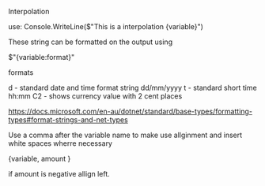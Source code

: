Interpolation

use: 
Console.WriteLine($"This is a interpolation {variable}")

These string can be formatted on the output using

$"{variable:format}"

formats

d - standard date and time format string dd/mm/yyyy
t - standard short time hh:mm
C2 - shows currency value with 2 cent places

https://docs.microsoft.com/en-au/dotnet/standard/base-types/formatting-types#format-strings-and-net-types


Use a comma after the variable name to make use allginment and insert white spaces wherre necessary

{variable, amount }

if amount is negative allign left.
